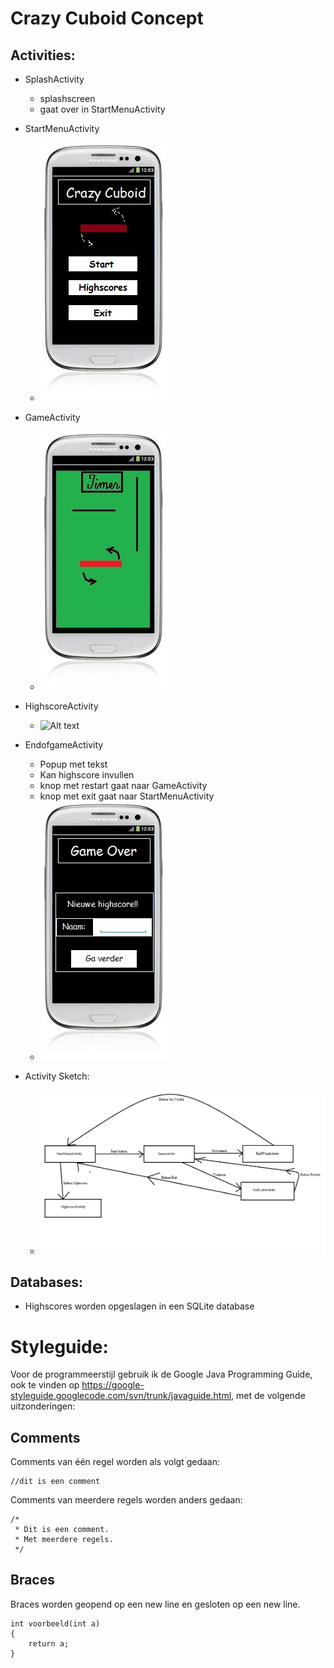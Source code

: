 Crazy Cuboid Concept
==========



Activities:
-------------
* SplashActivity
	* splashscreen
	* gaat over in StartMenuActivity
	
* StartMenuActivity 	
	* ![Alt text](startmenu_sketch.jpg)
	
* GameActivity
	* ![Alt text](game_sketch.jpg)
	
* HighscoreActivity
	* ![Alt text](highscored_sketch.jpg)
	
* EndofgameActivity 
	* Popup met tekst
	* Kan highscore invullen
	* knop met restart gaat naar GameActivity
	* knop met exit gaat naar StartMenuActivity
	* ![Alt text](endgame_sketch.jpg)

* Activity Sketch:
	* ![Alt text](sketch.png)

Databases:
-------------
*	Highscores worden opgeslagen in een SQLite database


Styleguide:
==========

Voor de programmeerstijl gebruik ik de Google Java Programming Guide, ook te vinden op https://google-styleguide.googlecode.com/svn/trunk/javaguide.html, met de volgende uitzonderingen:

Comments
-------------
Comments van één regel worden als volgt gedaan:
```
//dit is een comment
```
Comments van meerdere regels worden anders gedaan:
```
/*
 * Dit is een comment.
 * Met meerdere regels.
 */
```
Braces
-------------
Braces worden geopend op een new line en gesloten op een new line.
```
int voorbeeld(int a)
{
    return a;
}
```
